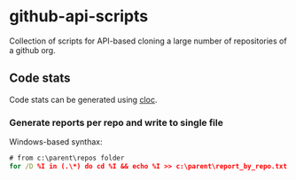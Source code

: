 # github-api-scripts

Collection of scripts for API-based cloning a large number of repositories of a github org.

## Code stats

Code stats can be generated using [cloc](https://github.com/AlDanial/cloc).

### Generate reports per repo and write to single file

Windows-based synthax:

```cmd
# from c:\parent\repos folder
for /D %I in (.\*) do cd %I && echo %I >> c:\parent\report_by_repo.txt && c:\parent\cloc --exclude-lang=JSON,XML --vcs git >> c:\parent\report_by_repo.txt && cd ..
```
